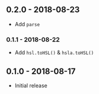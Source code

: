 ## 0.2.0 - 2018-08-23

- Add `parse`

### 0.1.1 - 2018-08-22

- Add `hsl.toHSL()` & `hsla.toHSL()`

## 0.1.0 - 2018-08-17

- Initial release
